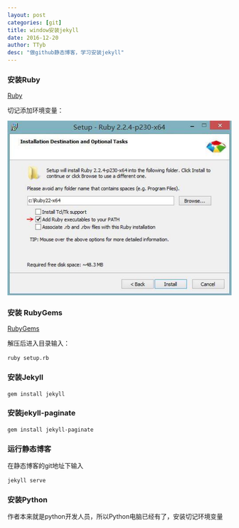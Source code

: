 ```yaml
---
layout: post
categories: [git]
title: window安装jekyll
date: 2016-12-20
author: TTyb
desc: "做github静态博客，学习安装jekyll"
---
```


### 安装Ruby

[Ruby](http://rubyinstaller.org/downloads/)

切记添加环境变量：

<p style="text-align:center"><img src="/static/postimage/git/jekyll/20170708101048.jpg" class="img-responsive center-block"/></p>

### 安装 RubyGems

[RubyGems](https://rubygems.org/pages/download)

解压后进入目录输入：

`ruby setup.rb`

### 安装Jekyll

`gem install jekyll`

### 安装jekyll-paginate

`gem install jekyll-paginate`

### 运行静态博客

在静态博客的git地址下输入

`jekyll serve`

### 安装Python

作者本来就是python开发人员，所以Python电脑已经有了，安装切记环境变量

